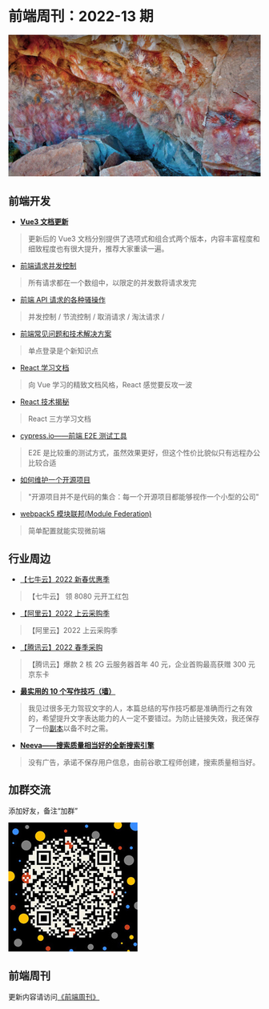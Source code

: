 # 前端周刊：2022-13 期

[![](/img/bing/20220809.jpg?imageMogr2/thumbnail/960x)](https://cn.bing.com/search?q=洛斯马诺斯岩画)

## 前端开发

- [**Vue3 文档更新**](https://cn.vuejs.org/guide/essentials/application.html)

> 更新后的 Vue3 文档分别提供了选项式和组合式两个版本，内容丰富程度和细致程度也有很大提升，推荐大家重读一遍。

- [前端请求并发控制](https://www.jianshu.com/p/232fcecc8225?utm_campaign=maleskine&utm_content=note&utm_medium=seo_notes&utm_source=recommendation)

> 所有请求都在一个数组中，以限定的并发数将请求发完

- [前端 API 请求的各种骚操作](https://segmentfault.com/a/1190000040098017)

> 并发控制 / 节流控制 / 取消请求 / 淘汰请求 /

- [前端常见问题和技术解决方案](https://juejin.cn/post/7088144745788080142#heading-37)

> 单点登录是个新知识点

- [React 学习文档](https://beta.reactjs.org/learn)

> 向 Vue 学习的精致文档风格，React 感觉要反攻一波

- [React 技术揭秘](https://react.iamkasong.com/#%E7%AB%A0%E8%8A%82%E8%AF%B4%E6%98%8E)

> React 三方学习文档

- [cypress.io——前端 E2E 测试工具](https://docs.cypress.io/guides/overview/why-cypress)

> E2E 是比较重的测试方式，虽然效果更好，但这个性价比貌似只有远程办公比较合适

- [如何维护一个开源项目](https://xuanwo.io/reports/2022-30/)

> "开源项目并不是代码的集合：每一个开源项目都能够视作一个小型的公司"

- [webpack5 模块联邦(Module Federation)](https://zhuanlan.zhihu.com/p/485148715)

> 简单配置就能实现微前端

## 行业周边

- [【七牛云】2022 新春优惠季](https://s.qiniu.com/mIzQNn)

> 【七牛云】 领 8080 元开工红包

- [【阿里云】2022 上云采购季](https://www.aliyun.com/minisite/goods?taskPkg=2022cgj&pkgSid=290788&userCode=y31qmczl)

> 【阿里云】2022 上云采购季

- [【腾讯云】2022 春季采购](https://curl.qcloud.com/qBTP1dai)

> 【腾讯云】爆款 2 核 2G 云服务器首年 40 元，企业首购最高获赠 300 元京东卡

- [**最实用的 10 个写作技巧（墙）**](https://threadreaderapp.com/thread/1554667451203276801.html)

> 我见过很多无力驾驭文字的人，本篇总结的写作技巧都是准确而行之有效的，希望提升文字表达能力的人一定不要错过。为防止链接失效，我还保存了一份[副本](/img/a/%E6%9C%80%E5%AE%9E%E7%94%A8%E7%9A%8410%E4%B8%AA%E5%86%99%E4%BD%9C%E6%8A%80%E5%B7%A7.pdf)以备不时之需。

- [**Neeva——搜索质量相当好的全新搜索引擎**](https://neeva.com/index)

> 没有广告，承诺不保存用户信息，由前谷歌工程师创建，搜索质量相当好。

## 加群交流

添加好友，备注“加群”

![refned_x](/img/a/refined-x.jpg)

## 前端周刊

更新内容请访问[《前端周刊》](https://frontend-weekly.com/)
